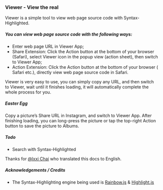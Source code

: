 ### Viewer - View the real

Viewer is a simple tool to view web page source code with Syntax-Highlighted.

##### You can view web page source code with the following ways:

+ Enter web page URL in Viewer App;
+ Share Extension: Click the Action button at the bottom of your browser (Safari), select Viewer icon in the popup view (action sheet), then switch to Viewer App;
+ Action Extension:  Click the Action button at the bottom of your browser ( Safari etc.), directly view web page source code in Safari.

Viewer is very easy to use, you can simply copy any URL, and then switch to Viewer, wait until it finishes loading, it will automatically complete the whole process for you.

##### Easter Egg

Copy a picture’s Share URL in Instagram, and switch to Viewer App. After finishing loading, you can long-press the picture or tap the top-right Action button to save the picture to Albums.

##### Todo

+ Search with Syntax-Highlighted

Thanks for [@lxxi Chai](https://github.com/chaiyixiao) who translated this docs to English.

##### Acknowledgements / Credits

- The Syntax-Highlighting engine being used is [Rainbow.js](https://github.com/ccampbell/rainbow) & [Highlight.js](https://github.com/isagalaev/highlight.js)
